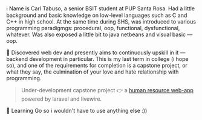 ℹ Name is Carl Tabuso, a senior BSIT student at PUP Santa Rosa. Had a little background and basic knowledge on low-level languages such as C and C++ in high school. At the same time during SHS, was introduced to various programming paradigmgs: procedural, oop, functional, dysfunctional, whatever. Was also exposed a little bit to java netbeans and visual basic — oop.

📌 Discovered web dev and presently aims to continuously upskill in it — backend development in particular. This is my last term in college (i hope so), and one of the requirements for completion is a capstone project, or what they say, the culmination of your love and hate relationship with programming.

> Under-development capstone project 👉 a [human resource web-app](https://github.com/POWERLANE-TEAM/emplo-hrms/tree/staging) powered by laravel and livewire.

🎯 Learning Go so i wouldn't have to use anything else :))
